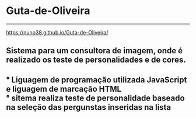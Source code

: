 # Guta-de-Oliveira
----------------------------------------------------------------------------------------------
https://nuno38.github.io/Guta-de-Oliveira/

Sistema para um consultora de imagem, onde é realizado os teste de personalidades e de cores.
----------------------------------------------------------------------------------------------
° Liguagem de programação utilizada JavaScript e liguagem de marcação HTML <br>
° sitema realiza teste de personalidade baseado na seleção das pergunstas inseridas na lista
----------------------------------------------------------------------------------------------

